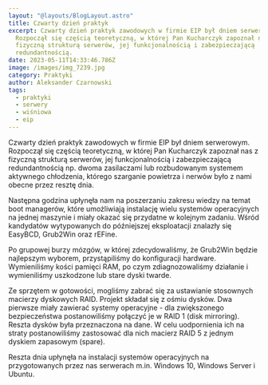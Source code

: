 ```yaml
---
layout: "@layouts/BlogLayout.astro"
title: Czwarty dzień praktyk
excerpt: Czwarty dzień praktyk zawodowych w firmie EIP był dniem serwerowym.
  Rozpoczął się częścią teoretyczną, w której Pan Kucharczyk zapoznał nas z
  fizyczną strukturą serwerów, jej funkcjonalnością i zabezpieczającą
  redundantnością.
date: 2023-05-11T14:33:46.786Z
image: /images/img_7239.jpg
category: Praktyki
author: Aleksander Czarnowski
tags:
  - praktyki
  - serwery
  - wiśniowa
  - eip
---
```

Czwarty dzień praktyk zawodowych w firmie EIP był dniem serwerowym. Rozpoczął się częścią teoretyczną, w której Pan Kucharczyk zapoznał nas z fizyczną strukturą serwerów, jej funkcjonalnością i zabezpieczającą redundantnością np. dwoma zasilaczami lub rozbudowanym systemem aktywnego chłodzenia, którego szarganie powietrza i nerwów było z nami obecne przez resztę dnia.

Następna godzina upłynęła nam na poszerzaniu zakresu wiedzy na temat boot managerów, które umożliwiają instalację wielu systemów operacyjnych na jednej maszynie i miały okazać się przydatne w kolejnym zadaniu. Wśród kandydatów wytypowanych do późniejszej eksploatacji znalazły się EasyBCD, Grub2Win oraz rEFine.

Po grupowej burzy mózgów, w której zdecydowaliśmy, że Grub2Win będzie najlepszym wyborem, przystąpiliśmy do konfiguracji hardware. Wymieniliśmy kości pamięci RAM, po czym zdiagnozowaliśmy działanie i wymieniliśmy uszkodzone lub stare dyski twarde.

Ze sprzętem w gotowości, mogliśmy zabrać się za ustawianie stosownych macierzy dyskowych RAID. Projekt składał się z ośmiu dysków. Dwa pierwsze miały zawierać systemy operacyjne - dla zwiększonego bezpieczeństwa postanowiliśmy połączyć je w RAID 1 (disk mirroring). Reszta dysków była przeznaczona na dane. W celu uodpornienia ich na straty postanowiliśmy zastosować dla nich macierz RAID 5 z jednym dyskiem zapasowym (spare).

Reszta dnia upłynęła na instalacji systemów operacyjnych na przygotowanych przez nas serwerach m.in. Windows 10, Windows Server i Ubuntu.